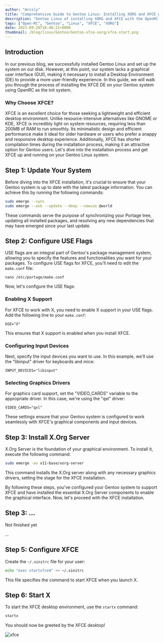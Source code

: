 ```yaml
---
author: "Arcsly"
title: "Comprehensive Guide to Gentoo Linux: Installing XORG and XFCE with OpenRC"
description: "Gentoo Linux of installing XORG and XFCE with the OpenRC init system. Dive into the realm of open-source customization and create a powerful and tailored desktop environment on your Gentoo system."
tags: ["Open-RC", "Gentoo", "Linux", "XFCE", "XORG"]
date: 2023-09-20T16:40:21+0800
thumbnail: /blog/linux/Gentoo/Gentoo-xfce-xorg/xfce-start.png
---
```


## Introduction

In our previous blog, we successfully installed Gentoo Linux and set up the system on our disk. However, at this point, our system lacks a graphical user interface (GUI), making it necessary to install a Desktop Environment (DE) to provide a more user-friendly experience. In this guide, we will walk you through the process of installing the XFCE DE on your Gentoo system using OpenRC as the init system.

### Why Choose XFCE?

XFCE is an excellent choice for those seeking a lightweight and efficient desktop environment. Unlike resource-intensive alternatives like GNOME or KDE, XFCE is incredibly light on system resources, requiring less than 200MB of RAM to run smoothly. Its minimalistic design and efficient performance make it ideal for older hardware or users who prefer a snappy and responsive desktop experience. Additionally, XFCE has shorter compilation times during the installation process, making it an attractive option for Gentoo users. Let's dive into the installation process and get XFCE up and running on your Gentoo Linux system.

## Step 1: Update Your System

Before diving into the XFCE installation, it's crucial to ensure that your Gentoo system is up to date with the latest package information. You can achieve this by running the following commands:

```bash
sudo emerge --sync
sudo emerge --ask --update --deep --newuse @world
```

These commands serve the purpose of synchronizing your Portage tree, updating all installed packages, and resolving any new dependencies that may have emerged since your last update.

## Step 2: Configure USE Flags

USE flags are an integral part of Gentoo's package management system, allowing you to specify the features and functionalities you want for your packages. To configure USE flags for XFCE, you'll need to edit the `make.conf` file:

```shell
nano /etc/portage/make.conf
```

Now, let's configure the USE flags:

### Enabling X Support

For XFCE to work with X, you need to enable X support in your USE flags. Add the following line to your `make.conf`:

```shell
USE="X"
```

This ensures that X support is enabled when you install XFCE.

### Configuring Input Devices

Next, specify the input devices you want to use. In this example, we'll use the "libinput" driver for keyboards and mice:

```shell
INPUT_DEVICES="libinput"
```

### Selecting Graphics Drivers

For graphics card support, set the "VIDEO_CARDS" variable to the appropriate driver. In this case, we're using the "qxl" driver:

```shell
VIDEO_CARDS="qxl"
```

These settings ensure that your Gentoo system is configured to work seamlessly with XFCE's graphical components and input devices.

## Step 3: Install X.Org Server

X.Org Server is the foundation of your graphical environment. To install it, execute the following command:

```bash
sudo emerge -av x11-base/xorg-server
```

This command installs the X.Org server along with any necessary graphics drivers, setting the stage for the XFCE installation.

By following these steps, you've configured your Gentoo system to support XFCE and have installed the essential X.Org Server components to enable the graphical interface. Now, let's proceed with the XFCE installation.

## Step 3: ...

Not finished yet

...

## Step 5: Configure XFCE

Create the `~/.xinitrc` file for your user:

```bash
echo "exec startxfce4" >> ~/.xinitrc
```

This file specifies the command to start XFCE when you launch X.

## Step 6: Start X

To start the XFCE desktop environment, use the `startx` command:

```bash
startx
```

You should now be greeted by the XFCE desktop!

![xfce](/blog/linux/Gentoo/Gentoo-xfce-xorg/xfce-start.png)